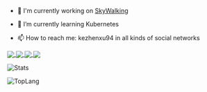 - 🔭 I'm currently working on [SkyWalking](https://github.com/apache/skywalking)

- 🌱 I’m currently learning Kubernetes

- 📫 How to reach me: kezhenxu94 in all kinds of social networks

<a href="http://github.com/apache/skywalking">
  <img align="center" src="https://github-readme-stats.vercel.app/api/pin/?username=apache&repo=skywalking" />
</a>
<a href="http://github.com/apache/skywalking-python">
  <img align="center" src="https://github-readme-stats.vercel.app/api/pin/?username=apache&repo=skywalking-python" />
</a>

<a href="http://github.com/apache/skywalking-nodejs">
  <img align="center" src="https://github-readme-stats.vercel.app/api/pin/?username=apache&repo=skywalking-nodejs" />
</a>
<a href="http://github.com/apache/skywalking-cli">
  <img align="center" src="https://github-readme-stats.vercel.app/api/pin/?username=apache&repo=skywalking-cli" />
</a>

![Stats](https://github-readme-stats.vercel.app/api?username=kezhenxu94&show_icons=true)

![TopLang](https://github-readme-stats.vercel.app/api/top-langs/?username=kezhenxu94&layout=compact&card_width=444)
